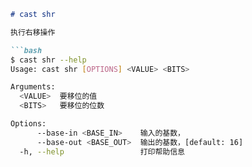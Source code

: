 ```markdown
# cast shr

执行右移操作

```bash
$ cast shr --help
Usage: cast shr [OPTIONS] <VALUE> <BITS>

Arguments:
  <VALUE>  要移位的值
  <BITS>   要移位的位数

Options:
      --base-in <BASE_IN>    输入的基数，
      --base-out <BASE_OUT>  输出的基数，[default: 16]
  -h, --help                 打印帮助信息
```
```